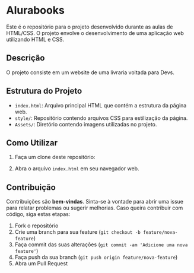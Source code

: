 # Alurabooks

Este é o repositório para o projeto desenvolvido durante as aulas de HTML/CSS. O projeto envolve o desenvolvimento de uma aplicação web utilizando HTML e CSS.

## Descrição

O projeto consiste em um website de uma livraria voltada para Devs.

## Estrutura do Projeto

- `index.html`: Arquivo principal HTML que contém a estrutura da página web.
- `style/`: Repositório contendo arquivos CSS para estilização da página.
- `Assets/`: Diretório contendo imagens utilizadas no projeto.

## Como Utilizar

1. Faça um clone deste repositório:

2. Abra o arquivo `index.html` em seu navegador web.

## Contribuição

Contribuições são **bem-vindas**. Sinta-se à vontade para abrir uma issue para relatar problemas ou sugerir melhorias. Caso queira contribuir com código, siga estas etapas:

1. Fork o repositório
2. Crie uma branch para sua feature (`git checkout -b feature/nova-feature`)
3. Faça commit das suas alterações (`git commit -am 'Adicione uma nova feature'`)
4. Faça push da sua branch (`git push origin feature/nova-feature`)
5. Abra um Pull Request

